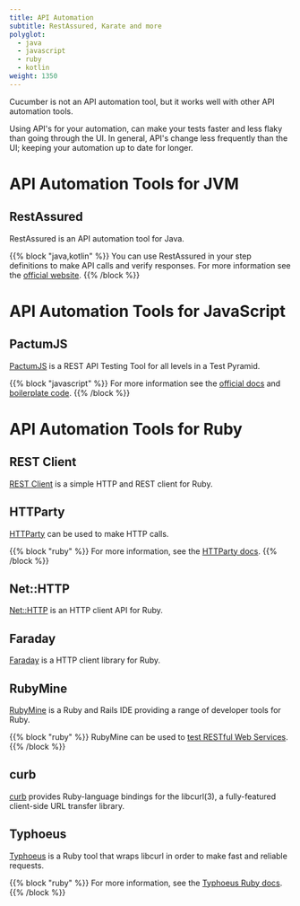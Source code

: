 ```yaml
---
title: API Automation
subtitle: RestAssured, Karate and more
polyglot:
  - java
  - javascript
  - ruby
  - kotlin
weight: 1350
---
```


Cucumber is not an API automation tool, but it works well with other API automation tools.

Using API's for your automation, can make your tests faster and less flaky than going through the UI.
In general, API's change less frequently than the UI; keeping your automation up to date for longer.

# API Automation Tools for JVM

## RestAssured
RestAssured is an API automation tool for Java.

{{% block "java,kotlin" %}}
You can use RestAssured in your step definitions to make API calls and verify responses.
For more information see the [official website](http://rest-assured.io/).
{{% /block %}}

# API Automation Tools for JavaScript

## PactumJS
[PactumJS](https://pactumjs.github.io/) is a REST API Testing Tool for all levels in a Test Pyramid.

{{% block "javascript" %}}
For more information see the [official docs](https://pactumjs.github.io/) and [boilerplate code](https://github.com/pactumjs/pactum-cucumber-boilerplate).
{{% /block %}}

# API Automation Tools for Ruby

## REST Client
[REST Client](https://github.com/rest-client/rest-client) is a simple HTTP and REST client for Ruby.

## HTTParty
[HTTParty](https://github.com/jnunemaker/httparty) can be used to make HTTP calls.

{{% block "ruby" %}}
For more information, see the [HTTParty docs](https://github.com/jnunemaker/httparty/tree/master/docs).
{{% /block %}}

## Net::HTTP
[Net::HTTP](https://docs.ruby-lang.org/en/2.0.0/Net/HTTP.html) is an HTTP client API for Ruby.

## Faraday
[Faraday](https://github.com/lostisland/faraday) is a HTTP client library for Ruby.

## RubyMine
[RubyMine](https://www.jetbrains.com/help/ruby/meet-rubymine.html) is a Ruby and Rails IDE providing a range of developer tools for Ruby.

{{% block "ruby" %}}
RubyMine can be used to [test RESTful Web Services](https://www.jetbrains.com/help/ruby/testing-restful-web-services.html).
{{% /block %}}

## curb
[curb](https://rubygems.org/gems/curb/versions/0.9.3) provides Ruby-language bindings for the libcurl(3), a fully-featured client-side URL transfer library.

## Typhoeus
[Typhoeus](https://github.com/typhoeus/typhoeus) is a Ruby tool that wraps libcurl in order to make fast and reliable requests.

{{% block "ruby" %}}
For more information, see the [Typhoeus Ruby docs](https://www.rubydoc.info/github/typhoeus/typhoeus).
{{% /block %}}
